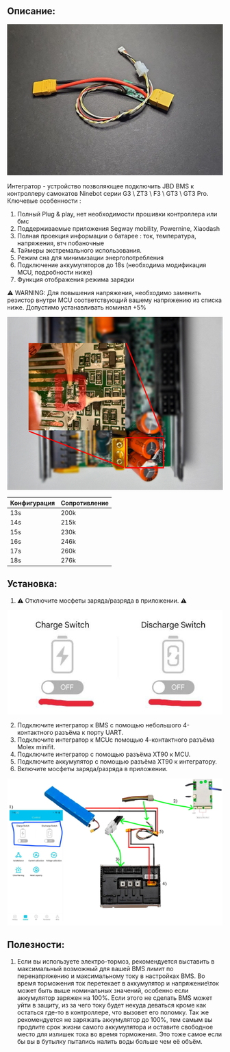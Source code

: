 ## Описание:

![Integrator](img/integrator.jpg)

Интегратор - устройство позволяющее подключить JBD BMS к  контроллеру самокатов Ninebot серии G3 \ ZT3 \ F3 \ GT3 \ GT3 Pro. 
Ключевые особенности :
1. Полный Plug & play, нет необходимости прошивки контроллера или бмс
2. Поддерживаемые приложения Segway mobility, Powernine, Xiaodash
3. Полная проекция информации о батарее : ток, температура, напряжения, втч побаночные
4. Таймеры экстремального использования.
5. Режим сна для минимизации энергопотребления
6. Подключение аккумуляторов до 18s (необходима модификация MCU, подробности ниже)
7. Функция отображения режима зарядки



⚠️ WARNING: Для повышения напряжения, необходимо заменить резистор внутри MCU соответствующий вашему напряжению из списка ниже. Допустимо устанавливать номинал +5%


![Placement](img/placement.png)

| Конфигурация | Сопротивление |
| ------------ | ------------- |
| 13s          | 200k          |
| 14s          | 215k          |
| 15s          | 230k          |
| 16s          | 246k          |
| 17s          | 260k          |
| 18s          | 276k          |

## Установка:
 
1) ⚠️ Отключите мосфеты заряда/разряда в приложении. ⚠️

![tutorial](img/jbd_app_fets.jpg)

2) Подключите интегратор к BMS с помощью небольшого 4-контактного разъёма к порту UART.
3) Подключите интегратор к MCUс помощью 4-контактного разъёма Molex minifit.
4) Подключите интегратор с помощью разъёма XT90 к MCU.
5) Подключите аккумулятор с помощью разъёма XT90 к интегратору.
6) Включите мосфеты заряда/разряда в приложении. 


![tutorial](img/install_tutorial.jpg)

## Полезности:

1) Если вы используете электро-тормоз, рекомендуется выставить в максимальный возможный для вашей BMS лимит по перенапряжению и максимальному току в настройках BMS. Во время торможения ток перетекает в аккумулятор и напряжение\ток может быть выше номинальных значений, особенно если аккумулятор заряжен на 100%. Если этого не сделать BMS может уйти в защиту, из за чего току будет некуда деваться кроме как остаться где-то в контроллере, что вызовет его поломку. Так же рекомендуется не заряжать аккумулятор до 100%, тем самым вы продлите срок жизни самого аккумулятора и оставите свободное место для излишек тока во время торможения. Это тоже самое если бы вы в бутылку пытались налить воды больше чем её объём.